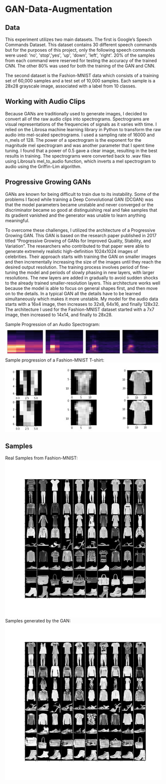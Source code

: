 # GAN-Data-Augmentation

## Data
This experiment utilizes two main datasets.  The first is Google’s Speech Commands Dataset.  This dataset contains 30 different speech commands but for the purposes of this project, only the following speech commands were used: 'no', 'stop','yes', 'up', 'down', 'left', 'right'.  20% of the samples from each command were reserved for testing the accuracy of the trained CNN.  The other 80% was used for both the training of the GAN and CNN. 

The second dataset is the Fashion-MNIST data which consists of a training set of 60,000 samples and a test set of 10,000 samples.  Each sample is a 28x28 grayscale image, associated with a label from 10 classes.

## Working with Audio Clips
Because GANs are traditionally used to generate images, I decided to convert all of the raw audio clips into spectrograms.  Spectrograms are visual representations of the frequencies of signals as it varies with time.   I relied on the Librosa machine learning library in Python to transform the raw audio into mel-scaled spectrograms.  I used a sampling rate of 16000 and n_mels of 128.  The power of a spectrogram is the exponent for the magnitude mel spectrogram and was another parameter that I spent time tuning.  I found that a power of 0.5 gave a clear image, resulting in the best results in training.  The spectrograms were converted back to .wav files using Librosa’s mel_to_audio function, which inverts a mel spectrogram to audio using the Griffin-Lim algorithm.

## Progressive Growing GANs
GANs are known for being difficult to train due to its instability.  Some of the problems I faced while training a Deep Convolutional GAN (DCGAN) was that the  model parameters became unstable and never converged or the discriminator became so good at distinguishing real and fake samples that its gradient vanished and the generator was unable to learn anything meaningful.

To overcome these challenges, I utilized the architecture of a Progressive Growing GAN.  This GAN is based on the research paper published in 2017 titled “Progressive Growing of GANs for Improved Quality, Stability, and Variation”.  The researchers who contributed to that paper were able to generate extremely realistic high-definition 1024x1024 images of celebrities.  Their approach starts with training the GAN on smaller images and then incrementally increasing the size of the images until they reach the desired output resolution.  The training process involves period of fine-tuning the model and periods of slowly phasing in new layers, with larger resolutions.  The new layers are added in gradually to avoid sudden shocks to the already trained smaller-resolution layers.  This architecture works well because the model is able to focus on general shapes first, and then move on to the details.  In a typical GAN all the details have to be learned simultaneously which makes it more unstable.  My model for the audio data starts with a 16x4 image, then increases to 32x8, 64x16, and finally 128x32.  The architecture I used for the Fashion-MNIST dataset started with a 7x7 image, then increased to 14x14, and finally to 28x28.

Sample Progression of an Audio Spectrogram:  
![Audio Progression](results/spectrogram_progression.jpg)   
Sample progression of a Fashion-MNIST T-shirt:  
![Tshirt Progression](results/t_shirt_progression.jpg)   

## Samples
Real Samples from Fashion-MNIST:  
![Real Samples](results/real_samples.png)  
Samples generated by the GAN:  
![Generated Samples](results/fake_samples.png)  
